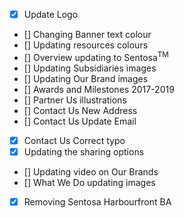 - [x] Update Logo
- [] Changing Banner text colour
- [] Updating resources colours
- [] Overview updating to Sentosa<sup>TM</sup>
- [] Updating Subsidiaries images
- [] Updating Our Brand images
- [] Awards and Milestones 2017-2019
- [] Partner Us illustrations
- [] Contact Us New Address
- [] Contact Us Update Email
- [x] Contact Us Correct typo
- [x] Updating the sharing options
- [] Updating video on Our Brands
- [] What We Do updating images
- [x] Removing Sentosa Harbourfront BA
